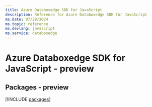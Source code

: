 ```yaml
---
title: Azure Databoxedge SDK for JavaScript
description: Reference for Azure Databoxedge SDK for JavaScript
ms.date: 07/29/2024
ms.topic: reference
ms.devlang: javascript
ms.service: databoxedge
---
```

# Azure Databoxedge SDK for JavaScript - preview
## Packages - preview
[!INCLUDE [packages](databoxedge-index.md)]